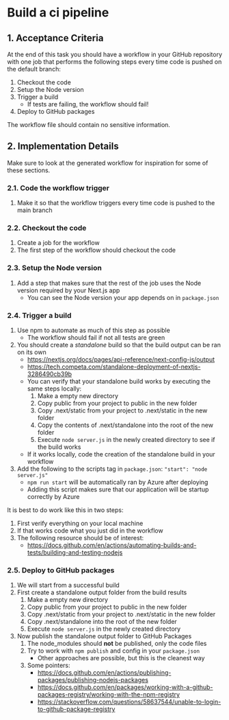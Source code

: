 # Build a ci pipeline

## 1. Acceptance Criteria

At the end of this task you should have a workflow in your GitHub repository with one job that performs the following steps every time code is pushed on the default branch:

1. Checkout the code
2. Setup the Node version
3. Trigger a build 
    * If tests are failing, the workflow should fail!
4. Deploy to GitHub packages

The workflow file should contain no sensitive information.

## 2. Implementation Details

Make sure to look at the generated workflow for inspiration for some of these sections.

### 2.1. Code the workflow trigger

1. Make it so that the workflow triggers every time code is pushed to the main branch

### 2.2. Checkout the code

1. Create a job for the workflow
1. The first step of the workflow should checkout the code

### 2.3. Setup the Node version

1. Add a step that makes sure that the rest of the job uses the Node version required by your Next.js app
    * You can see the Node version your app depends on in `package.json`

### 2.4. Trigger a build

1. Use npm to automate as much of this step as possible
    * The workflow should fail if not all tests are green
1. You should create a _standalone_ build so that the build output can be ran on its own
    * https://nextjs.org/docs/pages/api-reference/next-config-js/output
    * https://tech.competa.com/standalone-deployment-of-nextjs-3286490cb39b
    * You can verify that your standalone build works by executing the same steps locally:
        1. Make a empty new directory
        1. Copy public from your project to public in the new folder
        1. Copy .next/static from your project to .next/static in the new folder
        1. Copy the contents of .next/standalone into the root of the new folder
        1. Execute `node server.js` in the newly created directory to see if the build works
    * If it works locally, code the creation of the standalone build in your workflow
1. Add the following to the scripts tag in `package.json`: `"start": "node server.js"`
    * `npm run start` will be automatically ran by Azure after deploying
    * Adding this script makes sure that our application will be startup correctly by Azure

It is best to do work like this in two steps:
1. First verify everything on your local machine
1. If that works code what you just did in the workflow
1. The following resource should be of interest:
    * https://docs.github.com/en/actions/automating-builds-and-tests/building-and-testing-nodejs

### 2.5. Deploy to GitHub packages

1. We will start from a successful build
1. First create a standalone output folder from the build results
    1. Make a empty new directory
    1. Copy public from your project to public in the new folder
    1. Copy .next/static from your project to .next/static in the new folder
    1. Copy .next/standalone into the root of the new folder
    1. Execute `node server.js` in the newly created directory
1. Now publish the standalone output folder to GitHub Packages
    1. The node_modules should **not** be published, only the code files
    1. Try to work with `npm publish` and config in your `package.json`
        * Other approaches are possible, but this is the cleanest way
    1. Some pointers:
        * https://docs.github.com/en/actions/publishing-packages/publishing-nodejs-packages
        * https://docs.github.com/en/packages/working-with-a-github-packages-registry/working-with-the-npm-registry
        * https://stackoverflow.com/questions/58637544/unable-to-login-to-github-package-registry